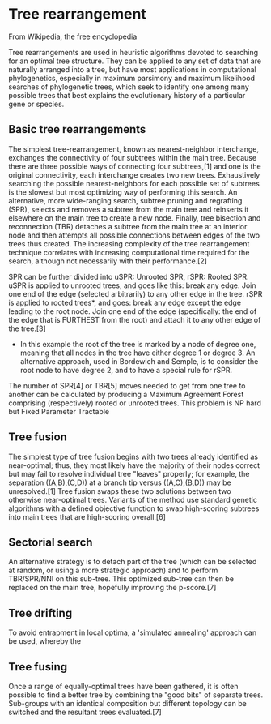 # Tree rearrangement
From Wikipedia, the free encyclopedia

Tree rearrangements are used in heuristic algorithms devoted to searching for an optimal tree 
structure. They can be applied to any set of data that are naturally arranged into a tree, but have 
most applications in computational phylogenetics, especially in maximum parsimony and maximum 
likelihood searches of phylogenetic trees, which seek to identify one among many possible trees that 
best explains the evolutionary history of a particular gene or species.

## Basic tree rearrangements

The simplest tree-rearrangement, known as nearest-neighbor interchange, exchanges the connectivity of 
four subtrees within the main tree. Because there are three possible ways of connecting four 
subtrees,[1] and one is the original connectivity, each interchange creates two new trees. Exhaustively 
searching the possible nearest-neighbors for each possible set of subtrees is the slowest but most 
optimizing way of performing this search. An alternative, more wide-ranging search, subtree pruning and 
regrafting (SPR), selects and removes a subtree from the main tree and reinserts it elsewhere on the 
main tree to create a new node. Finally, tree bisection and reconnection (TBR) detaches a subtree from 
the main tree at an interior node and then attempts all possible connections between edges of the two 
trees thus created. The increasing complexity of the tree rearrangement technique correlates with 
increasing computational time required for the search, although not necessarily with their 
performance.[2]

SPR can be further divided into uSPR: Unrooted SPR, rSPR: Rooted SPR. uSPR is applied to unrooted 
trees, and goes like this: break any edge. Join one end of the edge (selected arbitrarily) to any other 
edge in the tree. rSPR is applied to rooted trees*, and goes: break any edge except the edge leading to 
the root node. Join one end of the edge (specifically: the end of the edge that is FURTHEST from the 
root) and attach it to any other edge of the tree.[3]

* In this example the root of the tree is marked by a node of degree one, meaning that all nodes in the 
tree have either degree 1 or degree 3. An alternative approach, used in Bordewich and Semple, is to 
consider the root node to have degree 2, and to have a special rule for rSPR.

The number of SPR[4] or TBR[5] moves needed to get from one tree to another can be calculated by 
producing a Maximum Agreement Forest comprising (respectively) rooted or unrooted trees. This problem 
is NP hard but Fixed Parameter Tractable

## Tree fusion

The simplest type of tree fusion begins with two trees already identified as near-optimal; thus, they 
most likely have the majority of their nodes correct but may fail to resolve individual tree "leaves" 
properly; for example, the separation ((A,B),(C,D)) at a branch tip versus ((A,C),(B,D)) may be 
unresolved.[1] Tree fusion swaps these two solutions between two otherwise near-optimal trees. Variants 
of the method use standard genetic algorithms with a defined objective function to swap high-scoring 
subtrees into main trees that are high-scoring overall.[6]

## Sectorial search

An alternative strategy is to detach part of the tree (which can be selected at random, or using a more 
strategic approach) and to perform TBR/SPR/NNI on this sub-tree. This optimized sub-tree can then be 
replaced on the main tree, hopefully improving the p-score.[7]

## Tree drifting

To avoid entrapment in local optima, a 'simulated annealing' approach can be used, whereby the 

## Tree fusing

Once a range of equally-optimal trees have been gathered, it is often possible to find a better tree by 
combining the "good bits" of separate trees. Sub-groups with an identical composition but different 
topology can be switched and the resultant trees evaluated.[7]
